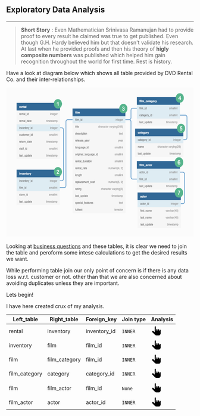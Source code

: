 ## Exploratory Data Analysis
---

>**Short Story** : Even Mathematician Srinivasa Ramanujan had to provide proof to every result he claimed was true to get published. Even though G.H. Hardy  believed him but that doesn't validate his research. At last when he provided proofs and then his theory of **higly composite numbers** was published which helped him gain recognition throughout the world for first time. Rest is history. 



Have a look at diagram below which shows all table provided by DVD Rental Co. and their inter-relationships. 

<p align="center">
<img src="../Images/erd.png" width="700" height="400">
</p>

Looking at [business questions](../README.md#📀-business-problem) and these tables, it is clear we need to join the table and peroform some intese calculations to get the desired results we want.

While performing table join our only point of concern is if there is any data loss w.r.t. customer or not. other than that we are also concerned about avoiding duplicates unless they are important. 

Lets begin!

I have here created crux of my analysis.

| Left_table | Right_table | Foreign_key |Join type|  Analysis | 
|--|--|--|--|--|
|rental|inventory|inventory_id|`INNER`|[<img src="../Images/click_me.gif" alt="drawing" width="30"/>](../Exploratory%20Data%20Analysis/analysis_1.sql)
|inventory|film|film_id|`INNER`|[<img src="../Images/click_me.gif" alt="drawing" width="30"/>](../Exploratory%20Data%20Analysis/analysis_2.sql)|
|film|film_category|film_id|`INNER`|[<img src="../Images/click_me.gif" alt="drawing" width="30"/>](../Exploratory%20Data%20Analysis/analysis_3.sql)|
|film_category|category|category_id|`INNER`|[<img src="../Images/click_me.gif" alt="drawing" width="30"/>](../Exploratory%20Data%20Analysis/analysis_4.sql)|
|film| film_actor | film_id | `None`  |[<img src="../Images/click_me.gif" alt="drawing" width="30"/>](../Exploratory%20Data%20Analysis/analysis_5.sql)|
|film_actor|actor|actor_id| `INNER`|[<img src="../Images/click_me.gif" alt="drawing" width="30"/>](../Exploratory%20Data%20Analysis/analysis_6.sql)|











